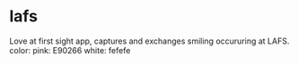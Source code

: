 # lafs
Love at first sight app, captures and exchanges smiling occururing at LAFS.
color:
  pink: E90266
  white: fefefe

